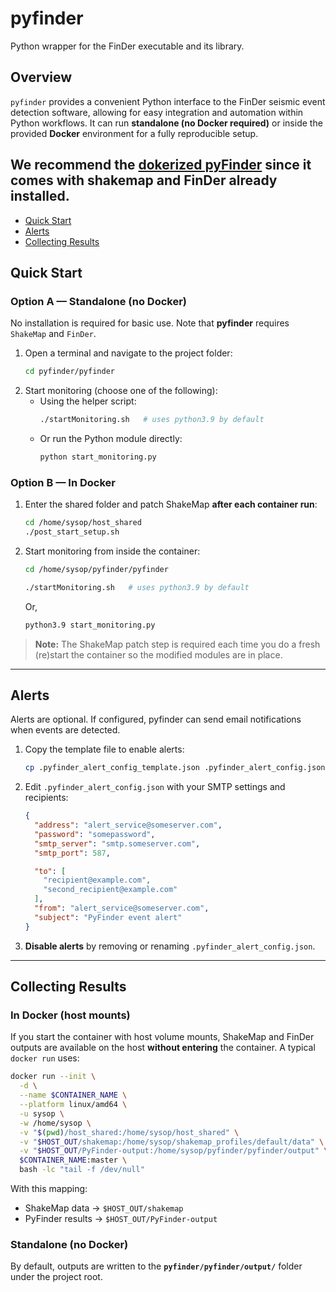 # pyfinder

Python wrapper for the FinDer executable and its library.

## Overview

`pyfinder` provides a convenient Python interface to the FinDer seismic event detection software, allowing for easy integration and automation within Python workflows. It can run **standalone (no Docker required)** or inside the provided **Docker** environment for a fully reproducible setup.

We recommend the [dokerized pyFinder](https://github.com/pyfinder-dev/pyfinder-docker) since it comes with shakemap and FinDer already installed.
---

- [Quick Start](#quick-start)
- [Alerts](#alerts)
- [Collecting Results](#collecting-results)


## Quick Start

### Option A — Standalone (no Docker)

No installation is required for basic use. Note that **pyfinder** requires `ShakeMap` and `FinDer`. 

1. Open a terminal and navigate to the project folder:
   ```bash
   cd pyfinder/pyfinder
   ```
2. Start monitoring (choose one of the following):
   - Using the helper script:
     ```bash
     ./startMonitoring.sh   # uses python3.9 by default
     ```
   - Or run the Python module directly:
     ```bash
     python start_monitoring.py
     ```


### Option B — In Docker

1. Enter the shared folder and patch ShakeMap **after each container run**:
   
   ```bash
   cd /home/sysop/host_shared
   ./post_start_setup.sh
   ```
2. Start monitoring from inside the container:
   ```bash
   cd /home/sysop/pyfinder/pyfinder
   ```
   ```bash
   ./startMonitoring.sh   # uses python3.9 by default
   ```

   Or,
   ```bash
   python3.9 start_monitoring.py
   ```

> **Note:** The ShakeMap patch step is required each time you do a fresh (re)start the container so the modified modules are in place.

---

## Alerts

Alerts are optional. If configured, pyfinder can send email notifications when events are detected.

1. Copy the template file to enable alerts:
   ```bash
   cp .pyfinder_alert_config_template.json .pyfinder_alert_config.json
   ```
2. Edit `.pyfinder_alert_config.json` with your SMTP settings and recipients:
   ```json
   {
     "address": "alert_service@someserver.com",
     "password": "somepassword",
     "smtp_server": "smtp.someserver.com",
     "smtp_port": 587,

     "to": [
       "recipient@example.com",
       "second_recipient@example.com"
     ],
     "from": "alert_service@someserver.com",
     "subject": "PyFinder event alert"
   }
   ```
3. **Disable alerts** by removing or renaming `.pyfinder_alert_config.json`.

---

## Collecting Results

### In Docker (host mounts)

If you start the container with host volume mounts, ShakeMap and FinDer outputs are available on the host **without entering** the container. A typical `docker run` uses:

```bash
docker run --init \
  -d \
  --name $CONTAINER_NAME \
  --platform linux/amd64 \
  -u sysop \
  -w /home/sysop \
  -v "$(pwd)/host_shared:/home/sysop/host_shared" \
  -v "$HOST_OUT/shakemap:/home/sysop/shakemap_profiles/default/data" \
  -v "$HOST_OUT/PyFinder-output:/home/sysop/pyfinder/pyfinder/output" \
  $CONTAINER_NAME:master \
  bash -lc "tail -f /dev/null"
```

With this mapping:
- ShakeMap data → `$HOST_OUT/shakemap`
- PyFinder results → `$HOST_OUT/PyFinder-output`

### Standalone (no Docker)

By default, outputs are written to the **`pyfinder/pyfinder/output/`** folder under the project root.

